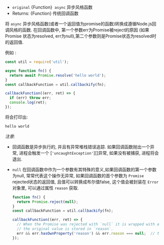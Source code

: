 <!-- YAML
added: v8.2.0
-->

* `original` {Function}  `async` 异步风格函数
* Returns: {Function} 传统回调函数

将 `async` 异步风格函数(或者一个返回值为promise的函数)转换成遵循Node.js回调风格的函数. 在回调函数中, 第一个参数err为Promise被reject的原因 (如果Promise 状态为resolved, err为null),第二个参数则是Promise状态为resolved时的返回值.

例如 :

```js
const util = require('util');

async function fn() {
  return await Promise.resolve('hello world');
}
const callbackFunction = util.callbackify(fn);

callbackFunction((err, ret) => {
  if (err) throw err;
  console.log(ret);
});
```

将会打印出:

```txt
hello world
```

*注意*:

* 回调函数是异步执行的, 并且有异常堆栈错误追踪. 
如果回调函数抛出一个异常, 进程会触发一个 [`'uncaughtException'`][]异常, 如果没有被捕获, 进程将会退出.

* `null` 在回调函数中作为一个参数有其特殊的意义,如果回调函数的第一个参数为null, 常常代表这个操作无异常, 如果回调函数的首个参数为 `Promise` rejected状态的返回值, 且值可以转换成布尔值false, 这个值会被封装在 `Error` 对象里, 可以通过属性 `reason` 获取.
  ```js
  function fn() {
    return Promise.reject(null);
  }
  const callbackFunction = util.callbackify(fn);

  callbackFunction((err, ret) => {
    // When the Promise was rejected with `null` it is wrapped with an Error and
    // the original value is stored in `reason`.
    err && err.hasOwnProperty('reason') && err.reason === null;  // true
  });
  ```

